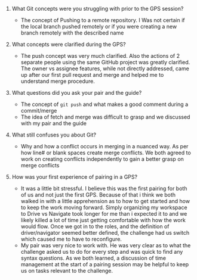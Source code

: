1. What Git concepts were you struggling with prior to the GPS session?
   * The concept of Pushing to a remote repository. I Was not certain if the local branch pushed remotely or if you were creating a new branch remotely with the described name

2. What concepts were clarified during the GPS?
    * The push concept was very much clarified. Also the actions of 2 separate people using the same GitHub project was greatly clarified. The owner vs assignee features, while not directly addressed, came up after our first pull request and merge and helped me to understand merge procedure.

3. What questions did you ask your pair and the guide?
    * The concept of `git push` and what makes a good comment during a commit/merge
    * The idea of fetch and merge was difficult to grasp and we discussed with my pair and the guide

4. What still confuses you about Git?
    * Why and how a conflict occurs in merging in a nuanced way. As per how line# or blank spaces create merge conflicts. We both agreed to work on creating conflicts independently to gain a better grasp on merge conflicts

5. How was your first experience of pairing in a GPS?
    * It was a little bit stressful. I believe this was the first pairing for both of us and not just the first GPS. Because of that i think we both walked in with a little apprehension as to how to get started and how to keep the work moving forward. Simply organizing my workspace to Drive vs Navigate took longer for me than i expected it to and we likely killed a lot of time just getting comfortable with how the work would flow. Once we got in to the roles, and the definition of driver/navigator seemed better defined, the challenge had us switch which caused me to have to reconfigure. 
    * My pair was very nice to work with. He was very clear as to what the challenge asked us to do for every step and was quick to find any syntax questions. As we both learned, a discussion of time management at the start of a pairing session may be helpful to keep us on tasks relevant to the challenge.